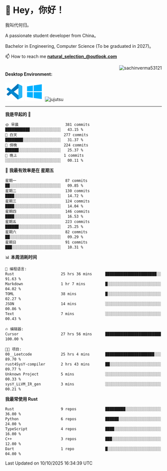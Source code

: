 # 👋 Hey，你好！

我叫代何归。

A passionate student developer from China。

Bachelor in Engineering, Computer Science (To be graduated in 2027)。

📫 How to reach me **natural_selection_@outlook.com**

<div style="display: flex; justify-content: space-between; align-items: flex-start;">
  <div>
    <h4>Desktop Environment: </h4>
    <span>
      <img style="margin: auto;" src="https://raw.githubusercontent.com/sachinverma53121/sachinverma53121/master/icons/vsc.png" alt=vs width="60" height="60"/>
      <img style="margin: auto;" src="https://raw.githubusercontent.com/sachinverma53121/sachinverma53121/master/icons/win10.png" alt=windows10 width="60" height="60"/>
      <img style="margin: auto;" src="https://img2023.cnblogs.com/blog/3292968/202505/3292968-20250515084111916-1835883071.png" alt=jujutsu width="60" height="60"/>
    </span>
  </div>
  <div>
    <img style="margin: auto;" src=https://github-readme-stats.vercel.app/api?username=Natural-selection1&show_icons=true alt=sachinverma53121 />
  </div>
</div>

---

<!--START_SECTION:waka-->
**我是早起的 🐤** 

```text
🌞 早晨                     381 commits         ███████████░░░░░░░░░░░░░░   43.15 % 
🌆 白天                     277 commits         ████████░░░░░░░░░░░░░░░░░   31.37 % 
🌃 傍晚                     224 commits         ██████░░░░░░░░░░░░░░░░░░░   25.37 % 
🌙 晚上                     1 commits           ░░░░░░░░░░░░░░░░░░░░░░░░░   00.11 % 
```
📅 **我最有效率是在 星期五** 

```text
星期一                      87 commits          ██░░░░░░░░░░░░░░░░░░░░░░░   09.85 % 
星期二                      130 commits         ████░░░░░░░░░░░░░░░░░░░░░   14.72 % 
星期三                      124 commits         ████░░░░░░░░░░░░░░░░░░░░░   14.04 % 
星期四                      146 commits         ████░░░░░░░░░░░░░░░░░░░░░   16.53 % 
星期五                      223 commits         ██████░░░░░░░░░░░░░░░░░░░   25.25 % 
星期六                      82 commits          ██░░░░░░░░░░░░░░░░░░░░░░░   09.29 % 
星期日                      91 commits          ███░░░░░░░░░░░░░░░░░░░░░░   10.31 % 
```


📊 **本周消耗时间** 

```text
💬 编程语言: 
Rust                     25 hrs 36 mins      ███████████████████████░░   91.63 % 
Markdown                 1 hr 7 mins         █░░░░░░░░░░░░░░░░░░░░░░░░   04.02 % 
TOML                     38 mins             █░░░░░░░░░░░░░░░░░░░░░░░░   02.27 % 
JSON                     14 mins             ░░░░░░░░░░░░░░░░░░░░░░░░░   00.86 % 
Text                     7 mins              ░░░░░░░░░░░░░░░░░░░░░░░░░   00.43 % 

🔥 编辑器: 
Cursor                   27 hrs 56 mins      █████████████████████████   100.00 % 

🐱‍💻 项目: 
00__Leetcode             25 hrs 4 mins       ██████████████████████░░░   89.70 % 
rust4SysY-compiler       2 hrs 43 mins       ██░░░░░░░░░░░░░░░░░░░░░░░   09.77 % 
Unknown Project          5 mins              ░░░░░░░░░░░░░░░░░░░░░░░░░   00.33 % 
sysY_LLVM_IR_gen         3 mins              ░░░░░░░░░░░░░░░░░░░░░░░░░   00.21 % 
```

**我最常使用 Rust** 

```text
Rust                     9 repos             █████████░░░░░░░░░░░░░░░░   36.00 % 
Python                   6 repos             ██████░░░░░░░░░░░░░░░░░░░   24.00 % 
TypeScript               4 repos             ████░░░░░░░░░░░░░░░░░░░░░   16.00 % 
C++                      3 repos             ███░░░░░░░░░░░░░░░░░░░░░░   12.00 % 
Dart                     1 repo              █░░░░░░░░░░░░░░░░░░░░░░░░   04.00 % 
```




 Last Updated on 10/10/2025 16:34:39 UTC
<!--END_SECTION:waka-->
